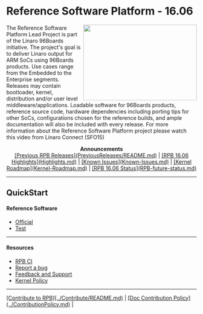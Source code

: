 # Reference Software Platform - 16.06

<a href="http://connect.linaro.org/resource/sfo15/sfo15-104-the-96boards-software-reference-platform/" target="_blank"><img align="right" src="http://i.imgur.com/UzmaWUD.png" data-canonical-src="http://i.imgur.com/UzmaWUD.png" width="300" height="200" /></a>


The Reference Software Platform Lead Project is part of the Linaro 96Boards initiative. The project's goal is to deliver Linaro output for ARM SoCs using 96Boards products. Use cases range from the Embedded to the Enterprise segments. Releases may contain bootloader, kernel, distribution and/or user level middleware/applications. Loadable software for 96Boards products, reference source code, hardware dependencies including porting tips for other SoCs, configurations chosen for the reference builds, and ample documentation will also be included with every release.
For more information about the Reference Software Platform project please watch this video from Linaro Connect (SFO15)

<p align="center">
  <b>Announcements</b><br>
  <a href="#">[Previous RPB Releases](PreviousReleases/README.md)</a> |
  <a href="#">[RPB 16.06 Highlights](Highlights.md)</a> |
  <a href="#">[Known Issues](Known-Issues.md)</a> |
  <a href="#">[Kernel Roadmap](Kernel-Roadmap.md)</a> |
  <a href="#">[RPB 16.06 Status](RPB-future-status.md)</a>
  <br>

***

## QuickStart

#### Reference Software

- [Official](RPOfficial/README.md)
- [Test](RPTest/README.md)

***

#### Resources

- [RPB CI](RPB-CI.md)
- [Report a bug](Report-a-bug.md)
- [Feedback and Support](Feedback-and-Support.md)
- [Kernel Policy](KernelPolicy.md)

***

<p align="left">
  <b></b>
  <a href="#">[Contribute to RPB](../Contribute/README.md)</a> |
  <a href="#">[Doc Contribution Policy](../ContributionPolicy.md)</a> |
  <br>
